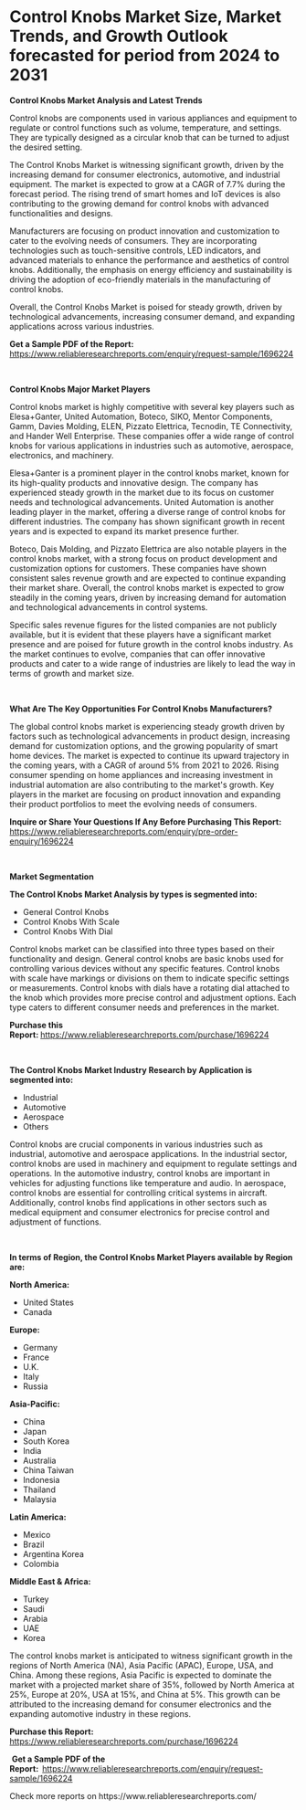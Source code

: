 <p><h1>Control Knobs Market Size, Market Trends, and Growth Outlook forecasted for period from 2024 to 2031</h1></p><p><strong>Control Knobs Market Analysis and Latest Trends</strong></p>
<p><p>Control knobs are components used in various appliances and equipment to regulate or control functions such as volume, temperature, and settings. They are typically designed as a circular knob that can be turned to adjust the desired setting.</p><p>The Control Knobs Market is witnessing significant growth, driven by the increasing demand for consumer electronics, automotive, and industrial equipment. The market is expected to grow at a CAGR of 7.7% during the forecast period. The rising trend of smart homes and IoT devices is also contributing to the growing demand for control knobs with advanced functionalities and designs.</p><p>Manufacturers are focusing on product innovation and customization to cater to the evolving needs of consumers. They are incorporating technologies such as touch-sensitive controls, LED indicators, and advanced materials to enhance the performance and aesthetics of control knobs. Additionally, the emphasis on energy efficiency and sustainability is driving the adoption of eco-friendly materials in the manufacturing of control knobs.</p><p>Overall, the Control Knobs Market is poised for steady growth, driven by technological advancements, increasing consumer demand, and expanding applications across various industries.</p></p>
<p><strong>Get a Sample PDF of the Report:&nbsp;</strong> <a href="https://www.reliableresearchreports.com/enquiry/request-sample/1696224">https://www.reliableresearchreports.com/enquiry/request-sample/1696224</a></p>
<p>&nbsp;</p>
<p><strong>Control Knobs Major Market Players</strong></p>
<p><p>Control knobs market is highly competitive with several key players such as Elesa+Ganter, United Automation, Boteco, SIKO, Mentor Components, Gamm, Davies Molding, ELEN, Pizzato Elettrica, Tecnodin, TE Connectivity, and Hander Well Enterprise. These companies offer a wide range of control knobs for various applications in industries such as automotive, aerospace, electronics, and machinery.</p><p>Elesa+Ganter is a prominent player in the control knobs market, known for its high-quality products and innovative design. The company has experienced steady growth in the market due to its focus on customer needs and technological advancements. United Automation is another leading player in the market, offering a diverse range of control knobs for different industries. The company has shown significant growth in recent years and is expected to expand its market presence further.</p><p>Boteco, Dais Molding, and Pizzato Elettrica are also notable players in the control knobs market, with a strong focus on product development and customization options for customers. These companies have shown consistent sales revenue growth and are expected to continue expanding their market share. Overall, the control knobs market is expected to grow steadily in the coming years, driven by increasing demand for automation and technological advancements in control systems.</p><p>Specific sales revenue figures for the listed companies are not publicly available, but it is evident that these players have a significant market presence and are poised for future growth in the control knobs industry. As the market continues to evolve, companies that can offer innovative products and cater to a wide range of industries are likely to lead the way in terms of growth and market size.</p></p>
<p>&nbsp;</p>
<p><strong>What Are The Key Opportunities For Control Knobs Manufacturers?</strong></p>
<p><p>The global control knobs market is experiencing steady growth driven by factors such as technological advancements in product design, increasing demand for customization options, and the growing popularity of smart home devices. The market is expected to continue its upward trajectory in the coming years, with a CAGR of around 5% from 2021 to 2026. Rising consumer spending on home appliances and increasing investment in industrial automation are also contributing to the market's growth. Key players in the market are focusing on product innovation and expanding their product portfolios to meet the evolving needs of consumers.</p></p>
<p><strong>Inquire or Share Your Questions If Any Before Purchasing This Report:</strong> <a href="https://www.reliableresearchreports.com/enquiry/pre-order-enquiry/1696224">https://www.reliableresearchreports.com/enquiry/pre-order-enquiry/1696224</a></p>
<p>&nbsp;</p>
<p><strong>Market Segmentation</strong></p>
<p><strong>The Control Knobs Market Analysis by types is segmented into:</strong></p>
<p><ul><li>General Control Knobs</li><li>Control Knobs With Scale</li><li>Control Knobs With Dial</li></ul></p>
<p><p>Control knobs market can be classified into three types based on their functionality and design. General control knobs are basic knobs used for controlling various devices without any specific features. Control knobs with scale have markings or divisions on them to indicate specific settings or measurements. Control knobs with dials have a rotating dial attached to the knob which provides more precise control and adjustment options. Each type caters to different consumer needs and preferences in the market.</p></p>
<p><strong>Purchase this Report:&nbsp;</strong><a href="https://www.reliableresearchreports.com/purchase/1696224">https://www.reliableresearchreports.com/purchase/1696224</a></p>
<p>&nbsp;</p>
<p><strong>The Control Knobs Market Industry Research by Application is segmented into:</strong></p>
<p><ul><li>Industrial</li><li>Automotive</li><li>Aerospace</li><li>Others</li></ul></p>
<p><p>Control knobs are crucial components in various industries such as industrial, automotive and aerospace applications. In the industrial sector, control knobs are used in machinery and equipment to regulate settings and operations. In the automotive industry, control knobs are important in vehicles for adjusting functions like temperature and audio. In aerospace, control knobs are essential for controlling critical systems in aircraft. Additionally, control knobs find applications in other sectors such as medical equipment and consumer electronics for precise control and adjustment of functions.</p></p>
<p>&nbsp;</p>
<p><strong>In terms of Region, the Control Knobs Market Players available by Region are:</strong></p>
<p>
    <p> <strong> North America: </strong>
        <ul>
            <li>United States</li>
            <li>Canada</li>
        </ul>
        </p> 
    <p> <strong> Europe: </strong>
        <ul>
            <li>Germany</li>
            <li>France</li>
            <li>U.K.</li>
            <li>Italy</li>
            <li>Russia</li>
        </ul>
        </p> 
    <p> <strong> Asia-Pacific: </strong>
        <ul>
            <li>China</li>
            <li>Japan</li>
            <li>South Korea</li>
            <li>India</li>
            <li>Australia</li>
            <li>China Taiwan</li>
            <li>Indonesia</li>
            <li>Thailand</li>
            <li>Malaysia</li>
        </ul>
        </p> 
    <p> <strong> Latin America: </strong>
        <ul>
            <li>Mexico</li>
            <li>Brazil</li>
            <li>Argentina Korea</li>
            <li>Colombia</li>
        </ul>
        </p> 
    <p> <strong> Middle East & Africa: </strong>
        <ul>
            <li>Turkey</li>
            <li>Saudi</li>
            <li>Arabia</li>
            <li>UAE</li>
            <li>Korea</li>
        </ul>
    </p>
    </p>
<p><p>The control knobs market is anticipated to witness significant growth in the regions of North America (NA), Asia Pacific (APAC), Europe, USA, and China. Among these regions, Asia Pacific is expected to dominate the market with a projected market share of 35%, followed by North America at 25%, Europe at 20%, USA at 15%, and China at 5%. This growth can be attributed to the increasing demand for consumer electronics and the expanding automotive industry in these regions.</p></p>
<p><strong>Purchase this Report: </strong><a href="https://www.reliableresearchreports.com/purchase/1696224">https://www.reliableresearchreports.com/purchase/1696224</a></p>
<p>&nbsp;<strong>Get a Sample PDF of the Report:&nbsp;&nbsp;</strong><a href="https://www.reliableresearchreports.com/enquiry/request-sample/1696224">https://www.reliableresearchreports.com/enquiry/request-sample/1696224</a></p>
<p><strong></strong></p>
<p>Check more reports on https://www.reliableresearchreports.com/</p>